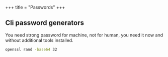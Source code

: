 +++
title = "Passwords"
+++

## Cli password generators

You need strong password for machine, not for human, you need it now and without additional tools installed.

```bash
openssl rand -base64 32
```
